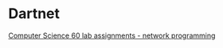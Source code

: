 # Dartnet
[Computer Science 60 lab assignments -  network programming](http://www.cs.dartmouth.edu/~campbell/cs60/assignments.html)
